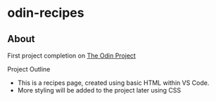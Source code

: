 # odin-recipes
## About
First project completion on <a href="https://www.theodinproject.com" target="_blank" rel="noopener noreferrer">The Odin Project</a>
<p>Project Outline</p>
<ul>
<li>This is a recipes page, created using basic HTML within VS Code.</li>
<li>More styling will be added to the project later using CSS</li>
</ul>